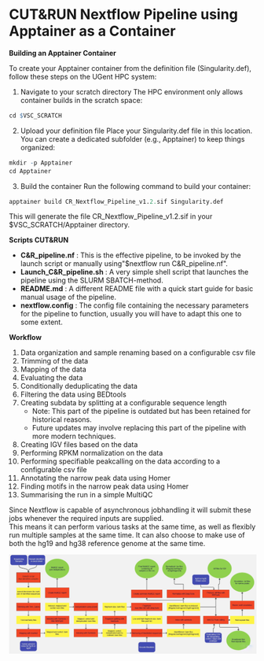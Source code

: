 # CUT&RUN Nextflow Pipeline using Apptainer as a Container 

**Building an Apptainer Container**

To create your Apptainer container from the definition file (Singularity.def), follow these steps on the UGent HPC system:

1. Navigate to your scratch directory
   The HPC environment only allows container builds in the scratch space:

```r
cd $VSC_SCRATCH
```

2. Upload your definition file
   Place your Singularity.def file in this location. You can create a dedicated subfolder (e.g., Apptainer) to keep things organized:

```r
mkdir -p Apptainer
cd Apptainer
```

3. Build the container
Run the following command to build your container:

```r
apptainer build CR_Nextflow_Pipeline_v1.2.sif Singularity.def
```
This will generate the file CR_Nextflow_Pipeline_v1.2.sif in your $VSC_SCRATCH/Apptainer directory.


**Scripts CUT&RUN**

- **C&R_pipeline.nf** : This is the effective pipeline, to be invoked by the launch script or manually using\"\$nextflow run C&R_pipeline.nf\". 
- **Launch_C&R_pipeline.sh** : A very simple shell script that launches the pipeline using the SLURM SBATCH-method. 
- **README.md** : A different README file with a quick start guide for basic manual usage of the pipeline. 
- **nextflow.config** : The config file containing the necessary parameters for the pipeline to function, usually you will have to adapt this one to some extent.

**Workflow**

1. Data organization and sample renaming based on a configurable csv file 
2. Trimming of the data 
3. Mapping of the data 
4. Evaluating the data 
5. Conditionally deduplicating the data 
6. Filtering the data using BEDtools 
7. Creating subdata by splitting at a configurable sequence length
     - Note: This part of the pipeline is outdated but has been retained for historical reasons.
     - Future updates may involve replacing this part of the pipeline with more modern techniques.
9. Creating IGV files based on the data 
10. Performing RPKM normalization on the data 
11. Performing specifiable peakcalling on the data according to a configurable csv file 
12. Annotating the narrow peak data using Homer 
13. Finding motifs in the narrow peak data using Homer
14. Summarising the run in a simple MultiQC

Since Nextflow is capable of asynchronous jobhandling it will submit these jobs whenever the required inputs are supplied.  
This means it can perform various tasks at the same time, as well as flexibly run multiple samples at the same time.
It can also choose to make use of both the hg19 and hg38 reference genome at the same time.

![Diagram of the nextflow pipeline](./Cut_and_run_pipeline_diagram.jpg)
